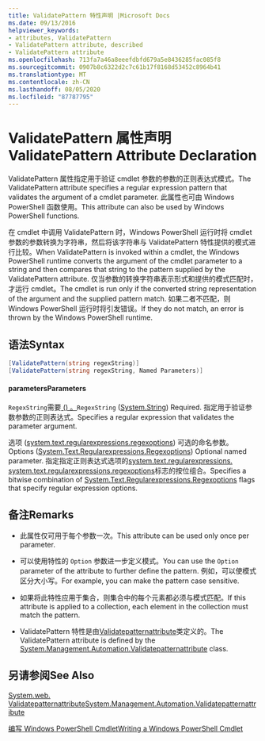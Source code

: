 ```yaml
---
title: ValidatePattern 特性声明 |Microsoft Docs
ms.date: 09/13/2016
helpviewer_keywords:
- attributes, ValidatePattern
- ValidatePattern attribute, described
- ValidatePattern attribute
ms.openlocfilehash: 713fa7a46a8eeefdbfd679a5e8436285fac085f8
ms.sourcegitcommit: 0907b8c6322d2c7c61b17f8168d53452c8964b41
ms.translationtype: MT
ms.contentlocale: zh-CN
ms.lasthandoff: 08/05/2020
ms.locfileid: "87787795"
---
```

# <a name="validatepattern-attribute-declaration"></a><span data-ttu-id="7bc63-102">ValidatePattern 属性声明</span><span class="sxs-lookup"><span data-stu-id="7bc63-102">ValidatePattern Attribute Declaration</span></span>

<span data-ttu-id="7bc63-103">ValidatePattern 属性指定用于验证 cmdlet 参数的参数的正则表达式模式。</span><span class="sxs-lookup"><span data-stu-id="7bc63-103">The ValidatePattern attribute specifies a regular expression pattern that validates the argument of a cmdlet parameter.</span></span> <span data-ttu-id="7bc63-104">此属性也可由 Windows PowerShell 函数使用。</span><span class="sxs-lookup"><span data-stu-id="7bc63-104">This attribute can also be used by Windows PowerShell functions.</span></span>

<span data-ttu-id="7bc63-105">在 cmdlet 中调用 ValidatePattern 时，Windows PowerShell 运行时将 cmdlet 参数的参数转换为字符串，然后将该字符串与 ValidatePattern 特性提供的模式进行比较。</span><span class="sxs-lookup"><span data-stu-id="7bc63-105">When ValidatePattern is invoked within a cmdlet, the Windows PowerShell runtime converts the argument of the cmdlet parameter to a string and then compares that string to the pattern supplied by the ValidatePattern attribute.</span></span> <span data-ttu-id="7bc63-106">仅当参数的转换字符串表示形式和提供的模式匹配时，才运行 cmdlet。</span><span class="sxs-lookup"><span data-stu-id="7bc63-106">The cmdlet is run only if the converted string representation of the argument and the supplied pattern match.</span></span> <span data-ttu-id="7bc63-107">如果二者不匹配，则 Windows PowerShell 运行时将引发错误。</span><span class="sxs-lookup"><span data-stu-id="7bc63-107">If they do not match, an error is thrown by the Windows PowerShell runtime.</span></span>

## <a name="syntax"></a><span data-ttu-id="7bc63-108">语法</span><span class="sxs-lookup"><span data-stu-id="7bc63-108">Syntax</span></span>

```csharp
[ValidatePattern(string regexString)]
[ValidatePattern(string regexString, Named Parameters)]
```

#### <a name="parameters"></a><span data-ttu-id="7bc63-109">parameters</span><span class="sxs-lookup"><span data-stu-id="7bc63-109">Parameters</span></span>

<span data-ttu-id="7bc63-110">`RegexString`需要[ () 。](/dotnet/api/System.String)</span><span class="sxs-lookup"><span data-stu-id="7bc63-110">`RegexString` ([System.String](/dotnet/api/System.String)) Required.</span></span> <span data-ttu-id="7bc63-111">指定用于验证参数参数的正则表达式。</span><span class="sxs-lookup"><span data-stu-id="7bc63-111">Specifies a regular expression that validates the parameter argument.</span></span>

<span data-ttu-id="7bc63-112">选项 ([system.text.regularexpressions.regexoptions](/dotnet/api/System.Text.RegularExpressions.RegexOptions)) 可选的命名参数。</span><span class="sxs-lookup"><span data-stu-id="7bc63-112">Options ([System.Text.Regularexpressions.Regexoptions](/dotnet/api/System.Text.RegularExpressions.RegexOptions)) Optional named parameter.</span></span> <span data-ttu-id="7bc63-113">指定指定正则表达式选项的[system.text.regularexpressions. system.text.regularexpressions.regexoptions](/dotnet/api/System.Text.RegularExpressions.RegexOptions)标志的按位组合。</span><span class="sxs-lookup"><span data-stu-id="7bc63-113">Specifies a bitwise combination of [System.Text.Regularexpressions.Regexoptions](/dotnet/api/System.Text.RegularExpressions.RegexOptions) flags that specify regular expression options.</span></span>

## <a name="remarks"></a><span data-ttu-id="7bc63-114">备注</span><span class="sxs-lookup"><span data-stu-id="7bc63-114">Remarks</span></span>

- <span data-ttu-id="7bc63-115">此属性仅可用于每个参数一次。</span><span class="sxs-lookup"><span data-stu-id="7bc63-115">This attribute can be used only once per parameter.</span></span>

- <span data-ttu-id="7bc63-116">可以使用特性的 `Option` 参数进一步定义模式。</span><span class="sxs-lookup"><span data-stu-id="7bc63-116">You can use the `Option` parameter of the attribute to further define the pattern.</span></span> <span data-ttu-id="7bc63-117">例如，可以使模式区分大小写。</span><span class="sxs-lookup"><span data-stu-id="7bc63-117">For example, you can make the pattern case sensitive.</span></span>

- <span data-ttu-id="7bc63-118">如果将此特性应用于集合，则集合中的每个元素都必须与模式匹配。</span><span class="sxs-lookup"><span data-stu-id="7bc63-118">If this attribute is applied to a collection, each element in the collection must match the pattern.</span></span>

- <span data-ttu-id="7bc63-119">ValidatePattern 特性是由[Validatepatternattribute](/dotnet/api/System.Management.Automation.ValidatePatternAttribute)类定义的。</span><span class="sxs-lookup"><span data-stu-id="7bc63-119">The ValidatePattern attribute is defined by the [System.Management.Automation.Validatepatternattribute](/dotnet/api/System.Management.Automation.ValidatePatternAttribute) class.</span></span>

## <a name="see-also"></a><span data-ttu-id="7bc63-120">另请参阅</span><span class="sxs-lookup"><span data-stu-id="7bc63-120">See Also</span></span>

[<span data-ttu-id="7bc63-121">System.web. Validatepatternattribute</span><span class="sxs-lookup"><span data-stu-id="7bc63-121">System.Management.Automation.Validatepatternattribute</span></span>](/dotnet/api/System.Management.Automation.ValidatePatternAttribute)

[<span data-ttu-id="7bc63-122">编写 Windows PowerShell Cmdlet</span><span class="sxs-lookup"><span data-stu-id="7bc63-122">Writing a Windows PowerShell Cmdlet</span></span>](./writing-a-windows-powershell-cmdlet.md)
